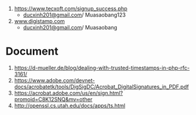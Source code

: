 1. https://www.tecxoft.com/signup_success.php
    + ducxinh201@gmail.com/ Muasaobang123
2. www.digistamp.com
    + ducxinh201@gmail.com/ Muasaobang

# Document
1. https://d-mueller.de/blog/dealing-with-trusted-timestamps-in-php-rfc-3161/
2. https://www.adobe.com/devnet-docs/acrobatetk/tools/DigSigDC/Acrobat_DigitalSignatures_in_PDF.pdf
3. https://acrobat.adobe.com/us/en/sign.html?promoid=C8K12SNQ&mv=other
4. http://openssl.cs.utah.edu/docs/apps/ts.html